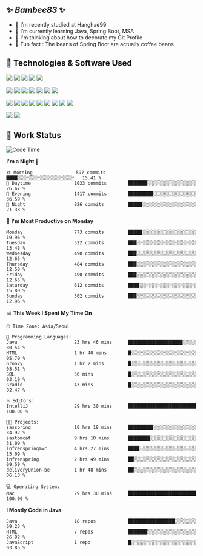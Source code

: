 ##  ✨ _Bambee83_ ✨ 

- 🔭 I’m recently studied at Hanghae99
- 🌱 I’m currently learning Java, Spring Boot, MSA
- 🤔 I'm thinking about how to decorate my Git Profile
- 🪹 Fun fact : The beans of Spring Boot are actually coffee beans 

<!-- - 💬 Ask me about ...
- 📫 How to reach me: ...
- 😄 Pronouns: ...
- 👯 I’m looking to collaborate on ...-->

## 🔧  Technologies & Software Used

<img src="https://img.shields.io/badge/Java-007396?style=flat-round&logo=OpenJDK&logoColor=white"/> <img src="https://img.shields.io/badge/Spring-6DB33F?style=flat-round&logo=spring&logoColor=white"/>   <img src="https://img.shields.io/badge/SpringBoot-6DB33F?style=flat-round&logo=springboot&logoColor=white"/>  <img src="https://img.shields.io/badge/SpringSecurity-6DB33F?style=flat-round&logo=SpringSecurity&logoColor=white"/>   <img src="https://img.shields.io/badge/JSON Web Token-000000?style=flat-round&logo=JSON Web Tokens&logoColor=white"/> 

<img src="https://img.shields.io/badge/github-181717?style=flat-round&logo=github&logoColor=white"/> <img src="https://img.shields.io/badge/git-F05032?style=flat-round&logo=git&logoColor=white"/> <img src="https://img.shields.io/badge/githubactions-2088FF?style=flat-round&logo=githubactions&logoColor=white"/>  <img src="https://img.shields.io/badge/Gradle-02303A?style=flat-round&logo=Gradle&logoColor=white"/>  <img src="https://img.shields.io/badge/IntelliJIDEA-000000?style=flat-round&logo=IntelliJIDEA&logoColor=white"/>  <img src="https://img.shields.io/badge/Postman-FF6C37?style=flat-round&logo=Postman&logoColor=white"/>  <img src="https://img.shields.io/badge/Sourcetree-0052CC?style=flat-round&logo=Sourcetree&logoColor=white"/>

<img src="https://img.shields.io/badge/AmazonS3-569A31?style=flat-round&logo=AmazonS3&logoColor=white"/>  <img src="https://img.shields.io/badge/AmazonEC2-FF9900?style=flat-round&logo=AmazonEC2&logoColor=white"/>  <img src="https://img.shields.io/badge/AmazonRDS-527FFF?style=flat-round&logo=AmazonRDS&logoColor=white"/>  <img src="https://img.shields.io/badge/MySQL-4479A1?style=flat-round&logo=MySQL&logoColor=white"/>  <img src="https://img.shields.io/badge/MongoDB-47A248?style=flat-round&logo=MongoDB&logoColor=white"/> <img src="https://img.shields.io/badge/Ubuntu-E95420?style=flat-round&logo=Ubuntu&logoColor=white"/> <img src="https://img.shields.io/badge/FileZilla-BF0000?style=flat-round&logo=filezilla&logoColor=white"/> <img src="https://img.shields.io/badge/Notion-000000?style=flat-round&logo=Notion&logoColor=white"/> <img src="https://img.shields.io/badge/Slack-F06A6A?style=flat-round&logo=slack&logoColor=white"/>

<img src="https://img.shields.io/badge/AmazonCloudfront-3693F3?style=flat-round&logo=iCloud&logoColor=white"/> <img src="https://img.shields.io/badge/ApacheJMeter-D22128?style=flat-round&logo=apachejmeter&logoColor=white"/> 
 
<!-- Markdown lang
[![Bambee83 Badge](https://img.shields.io/badge/Bambee83'blog-4A154B.svg?&style=for-the-badge&logo=Bloglovin&link=https://blog.naver.com/bambee83)](https://blog.naver.com/bambee83)
## 🚀  GitHub stats & Top Langs
[![Bambee83's GitHub stats-Dark](https://github-readme-stats.vercel.app/api?username=bambee83&show_icons=true&theme=dark#gh-dark-mode-only)]((https://github.com/bambee83/github-readme-stats#gh-dark-mode-only))
![Top Langs-Dark](https://github-readme-stats.vercel.app/api/top-langs/?username=bambee83&layout=compact&theme=dark#gh-dark-mode-only)
## 🐳   Project
[mini project - SeoulCulturePort](https://github.com/event-information)
[clone coding - Instaclone](https://github.com/instaclone8)
[final project - emotrak](https://github.com/EmoTrak)
[![bambee83's wakatime stats](https://github-readme-stats.vercel.app/api/wakatime?username=bambee83)]
 -->
## 🐳 Work Status
<!--START_SECTION:waka-->
![Code Time](http://img.shields.io/badge/Code%20Time-256%20hrs%2053%20mins-blue)

**I'm a Night 🦉** 

```text
🌞 Morning                597 commits         ████░░░░░░░░░░░░░░░░░░░░░   15.41 % 
🌆 Daytime                1033 commits        ███████░░░░░░░░░░░░░░░░░░   26.67 % 
🌃 Evening                1417 commits        █████████░░░░░░░░░░░░░░░░   36.59 % 
🌙 Night                  826 commits         █████░░░░░░░░░░░░░░░░░░░░   21.33 % 
```
📅 **I'm Most Productive on Monday** 

```text
Monday                   773 commits         █████░░░░░░░░░░░░░░░░░░░░   19.96 % 
Tuesday                  522 commits         ███░░░░░░░░░░░░░░░░░░░░░░   13.48 % 
Wednesday                490 commits         ███░░░░░░░░░░░░░░░░░░░░░░   12.65 % 
Thursday                 484 commits         ███░░░░░░░░░░░░░░░░░░░░░░   12.50 % 
Friday                   490 commits         ███░░░░░░░░░░░░░░░░░░░░░░   12.65 % 
Saturday                 612 commits         ████░░░░░░░░░░░░░░░░░░░░░   15.80 % 
Sunday                   502 commits         ███░░░░░░░░░░░░░░░░░░░░░░   12.96 % 
```


📊 **This Week I Spent My Time On** 

```text
🕑︎ Time Zone: Asia/Seoul

💬 Programming Languages: 
Java                     23 hrs 46 mins      ████████████████████░░░░░   80.54 % 
HTML                     1 hr 40 mins        █░░░░░░░░░░░░░░░░░░░░░░░░   05.70 % 
Groovy                   1 hr 2 mins         █░░░░░░░░░░░░░░░░░░░░░░░░   03.51 % 
SQL                      56 mins             █░░░░░░░░░░░░░░░░░░░░░░░░   03.19 % 
Gradle                   43 mins             █░░░░░░░░░░░░░░░░░░░░░░░░   02.47 % 

🔥 Editors: 
IntelliJ                 29 hrs 30 mins      █████████████████████████   100.00 % 

🐱‍💻 Projects: 
sasspring                10 hrs 18 mins      █████████░░░░░░░░░░░░░░░░   34.92 % 
sastomcat                9 hrs 10 mins       ████████░░░░░░░░░░░░░░░░░   31.09 % 
infrenspringmvc          4 hrs 27 mins       ████░░░░░░░░░░░░░░░░░░░░░   15.09 % 
infrenspring             2 hrs 49 mins       ██░░░░░░░░░░░░░░░░░░░░░░░   09.59 % 
deliveryUnion-be         1 hr 48 mins        ██░░░░░░░░░░░░░░░░░░░░░░░   06.13 % 

💻 Operating System: 
Mac                      29 hrs 30 mins      █████████████████████████   100.00 % 
```

**I Mostly Code in Java** 

```text
Java                     18 repos            █████████████████░░░░░░░░   69.23 % 
HTML                     7 repos             ███████░░░░░░░░░░░░░░░░░░   26.92 % 
JavaScript               1 repo              █░░░░░░░░░░░░░░░░░░░░░░░░   03.85 % 
```




<!--END_SECTION:waka-->
